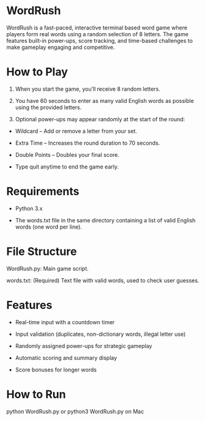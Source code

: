 # WordRush
WordRush is a fast-paced, interactive terminal based word game where players form real words using a random selection of 8 letters. The game features built-in power-ups, score tracking, and time-based challenges to make gameplay engaging and competitive.

# How to Play
1. When you start the game, you’ll receive 8 random letters.

2. You have 60 seconds to enter as many valid English words as possible using the provided letters.

3. Optional power-ups may appear randomly at the start of the round:

- Wildcard – Add or remove a letter from your set.

- Extra Time – Increases the round duration to 70 seconds.

- Double Points – Doubles your final score.

- Type quit anytime to end the game early.

# Requirements
- Python 3.x

- The words.txt file in the same directory containing a list of valid English words (one word per line).

# File Structure
WordRush.py: Main game script.

words.txt: (Required) Text file with valid words, used to check user guesses.

# Features
- Real-time input with a countdown timer

- Input validation (duplicates, non-dictionary words, illegal letter use)

- Randomly assigned power-ups for strategic gameplay

- Automatic scoring and summary display

- Score bonuses for longer words
# How to Run
python WordRush.py
or
python3 WordRush.py on Mac
